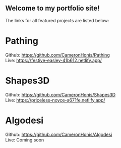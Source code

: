 ## Welcome to my portfolio site!
The links for all featured projects are listed below:

# Pathing
Github: https://github.com/CameronHonis/Pathing \
Live: https://festive-easley-41b612.netlify.app/

# Shapes3D
Github: https://github.com/CameronHonis/Shapes3D \
Live: https://priceless-noyce-a671fe.netlify.app/

# Algodesi
Github: https://github.com/CameronHonis/Algodesi \
Live: Coming soon
